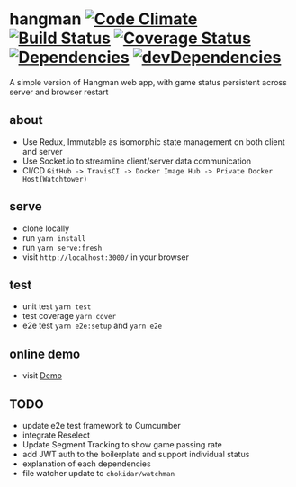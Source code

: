 # hangman [![Code Climate](https://codeclimate.com/github/zhenyulin/hangman/badges/gpa.svg)](https://codeclimate.com/github/zhenyulin/hangman) [![Build Status](https://travis-ci.org/zhenyulin/hangman.svg?branch=master)](https://travis-ci.org/zhenyulin/hangman) [![Coverage Status](https://coveralls.io/repos/github/zhenyulin/hangman/badge.svg?branch=master)](https://coveralls.io/github/zhenyulin/hangman?branch=master) [![Dependencies](https://david-dm.org/zhenyulin/hangman.svg)](https://david-dm.org/zhenyulin/hangman) [![devDependencies](https://david-dm.org/zhenyulin/hangman/dev-status.svg)](https://david-dm.org/zhenyulin/hangman?type=dev)

A simple version of Hangman web app, with game status persistent across server and browser restart

## about

 * Use Redux, Immutable as isomorphic state management on both client and server
 * Use Socket.io to streamline client/server data communication
 * CI/CD `GitHub -> TravisCI -> Docker Image Hub -> Private Docker Host(Watchtower)`

## serve

 * clone locally
 * run `yarn install`
 * run `yarn serve:fresh`
 * visit `http://localhost:3000/` in your browser

## test

 * unit test `yarn test`
 * test coverage `yarn cover`
 * e2e test `yarn e2e:setup` and `yarn e2e`

## online demo

 * visit [Demo](http://elitir.com:3456/)

## TODO
 * update e2e test framework to Cumcumber
 * integrate Reselect
 * Update Segment Tracking to show game passing rate
 * add JWT auth to the boilerplate and support individual status
 * explanation of each dependencies
 * file watcher update to `chokidar/watchman`
